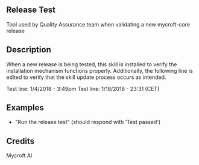 ## Release Test
Tool used by Quality Assurance team when validating a new mycroft-core release

## Description 
When a new release is being tested, this skill is installed to verify the
installation mechanism functions properly.  Additionally, the following line
is edited to verify that the skill update process occurs as intended.

Test line:  1/4/2018 - 3:49pm
Test line:  1/18/2018 - 23:31 (CET)

## Examples 
* "Run the release test" (should respond with 'Test passed')

## Credits 
Mycroft AI
